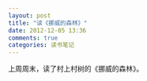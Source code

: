 ```yaml
---
layout: post
title: "读《挪威的森林》"
date: 2012-12-05 13:36
comments: true
categories: 读书笔记
---
```


上周周末，读了村上村树的《挪威的森林》。
